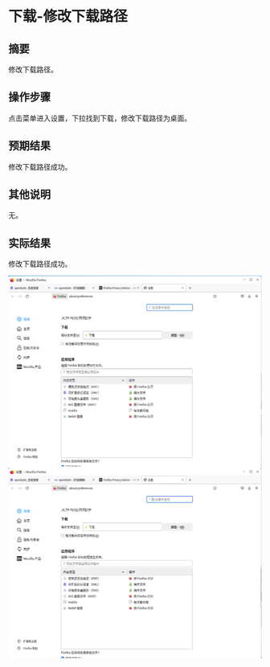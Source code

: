 # 下载-修改下载路径

## 摘要

修改下载路径。

## 操作步骤

点击菜单进入设置，下拉找到下载，修改下载路径为桌面。

## 预期结果

修改下载路径成功。

## 其他说明

无。

## 实际结果

修改下载路径成功。

![alt text](image-93.png)
![alt text](image-94.png)